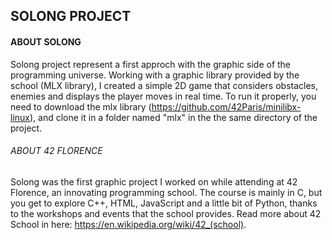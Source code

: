 ## SOLONG PROJECT
#### ABOUT SOLONG
Solong project represent a first approch with the graphic side of the programming universe.
Working with a graphic library provided by the school (MLX library), I created a simple 2D game that
considers obstacles, enemies and displays the player moves in real time.
To run it properly, you need to download the mlx library (https://github.com/42Paris/minilibx-linux), 
and clone it in a folder named "mlx" in the the same directory of the project.
###### ABOUT 42 FLORENCE
Solong was the first graphic project I worked on while attending at 42 Florence, an innovating programming school.
The course is mainly in C, but you get to explore C++, HTML, JavaScript and a little bit of Python, thanks 
to the workshops and events that the school provides.
Read more about 42 School in here: https://en.wikipedia.org/wiki/42_(school).
